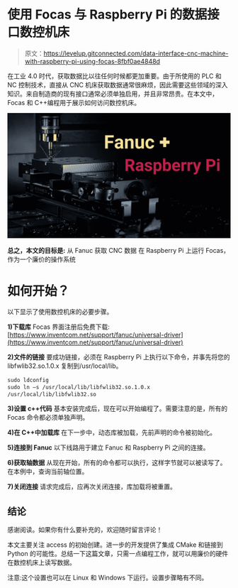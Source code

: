 # 使用 Focas 与 Raspberry Pi 的数据接口数控机床

> 原文：<https://levelup.gitconnected.com/data-interface-cnc-machine-with-raspberry-pi-using-focas-8fbf0ae4848d>

在工业 4.0 时代，获取数据比以往任何时候都更加重要。由于所使用的 PLC 和 NC 控制技术，直接从 CNC 机床获取数据通常很麻烦，因此需要这些领域的深入知识。来自制造商的现有接口通常必须单独启用，并且非常昂贵。在本文中，Focas 和 C++编程用于展示如何访问数控机床。

![](img/e8f2c4f5719ea817f58ab3b24fa4d640.png)

**总之，本文的目标是:**
从 Fanuc 获取 CNC 数据
在 Raspberry Pi 上运行 Focas，作为一个廉价的操作系统

# 如何开始？

以下显示了使用数控机床的必要步骤。

**1)下载库** Focas 界面注册后免费下载:[https://www.inventcom.net/support/fanuc/universal-driver](https://www.inventcom.net/support/fanuc/universal-driver)

**2)文件的链接** 要成功链接，必须在 Raspberry Pi 上执行以下命令，并事先将您的 libfwlib32.so.1.0.x 复制到/usr/local/lib。

```
sudo ldconfig
sudo ln –s /usr/local/lib/libfwlib32.so.1.0.x /usr/local/lib/libfwlib32.so
```

**3)设置 c++代码** 基本安装完成后，现在可以开始编程了。需要注意的是，所有的 Focas 命令都必须单独声明。

**4)在 C++中加载库** 在下一步中，动态库被加载，先前声明的命令被初始化。

**5)连接到 Fanuc** 以下线路用于建立 Fanuc 和 Raspberry Pi 之间的连接。

**6)获取轴数据**
从现在开始，所有的命令都可以执行，这样字节就可以被读写了。在本例中，查询当前轴位置。

**7)关闭连接** 请求完成后，应再次关闭连接，库加载将被重置。

## 结论

感谢阅读。如果你有什么要补充的，欢迎随时留言评论！

本文主要关注 access 的初始创建。进一步的开发提供了集成 CMake 和链接到 Python 的可能性。总结一下这篇文章，只需一点编程工作，就可以用廉价的硬件在数控机床上读写数据。

注意:这个设置也可以在 Linux 和 Windows 下运行。设置步骤略有不同。